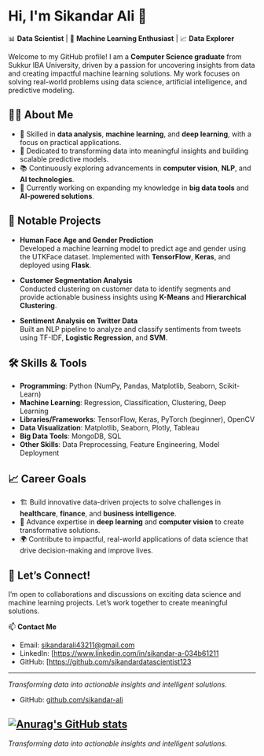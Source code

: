 # Hi, I'm Sikandar Ali 👋
📊 **Data Scientist** | 🤖 **Machine Learning Enthusiast** | 📈 **Data Explorer**

Welcome to my GitHub profile! I am a **Computer Science graduate** from Sukkur IBA University, driven by a passion for uncovering insights from data and creating impactful machine learning solutions. My work focuses on solving real-world problems using data science, artificial intelligence, and predictive modeling.

## 👨‍💻 About Me
- 🌟 Skilled in **data analysis**, **machine learning**, and **deep learning**, with a focus on practical applications.
- 🔬 Dedicated to transforming data into meaningful insights and building scalable predictive models.
- 📚 Continuously exploring advancements in **computer vision**, **NLP**, and **AI technologies**.
- 🚀 Currently working on expanding my knowledge in **big data tools** and **AI-powered solutions**.

## 📂 Notable Projects
- **Human Face Age and Gender Prediction**  
  Developed a machine learning model to predict age and gender using the UTKFace dataset. Implemented with **TensorFlow**, **Keras**, and deployed using **Flask**.
  
- **Customer Segmentation Analysis**  
  Conducted clustering on customer data to identify segments and provide actionable business insights using **K-Means** and **Hierarchical Clustering**.

- **Sentiment Analysis on Twitter Data**  
  Built an NLP pipeline to analyze and classify sentiments from tweets using TF-IDF, **Logistic Regression**, and **SVM**.

## 🛠️ Skills & Tools
- **Programming**: Python (NumPy, Pandas, Matplotlib, Seaborn, Scikit-Learn)  
- **Machine Learning**: Regression, Classification, Clustering, Deep Learning  
- **Libraries/Frameworks**: TensorFlow, Keras, PyTorch (beginner), OpenCV  
- **Data Visualization**: Matplotlib, Seaborn, Plotly, Tableau  
- **Big Data Tools**: MongoDB, SQL  
- **Other Skills**: Data Preprocessing, Feature Engineering, Model Deployment  

## 📈 Career Goals
- 🏗️ Build innovative data-driven projects to solve challenges in **healthcare**, **finance**, and **business intelligence**.  
- 🎯 Advance expertise in **deep learning** and **computer vision** to create transformative solutions.  
- 🌍 Contribute to impactful, real-world applications of data science that drive decision-making and improve lives.

## 💬 Let’s Connect!
I’m open to collaborations and discussions on exciting data science and machine learning projects. Let’s work together to create meaningful solutions.  

📫 **Contact Me**  
- Email: sikandarali43211@gmail.com 
- LinkedIn: [https://www.linkedin.com/in/sikandar-a-034b61211 
- GitHub: [https://github.com/sikandardatascientist123  

---

*Transforming data into actionable insights and intelligent solutions.*
  
- GitHub: [github.com/sikandar-ali](https://github.com/sikandar-ali)  

[![Anurag's GitHub stats](https://github-readme-stats.vercel.app/api?username=sikandardatascientist123)](https://github.com/anuraghazra/github-readme-stats)
---

*Transforming data into actionable insights and intelligent solutions.*
